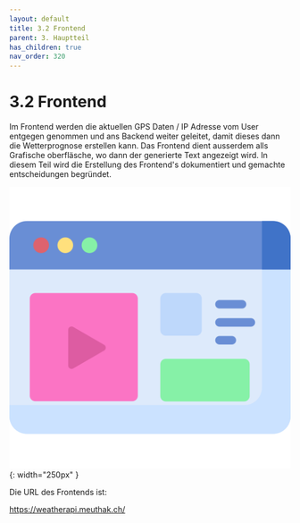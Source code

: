```yaml
---
layout: default
title: 3.2 Frontend
parent: 3. Hauptteil
has_children: true
nav_order: 320
---
```


# 3.2 Frontend

Im Frontend werden die aktuellen GPS Daten / IP Adresse vom User entgegen genommen und ans Backend weiter geleitet, damit dieses dann die Wetterprognose erstellen kann. Das Frontend dient ausserdem alls Grafische oberfläsche, wo dann der generierte Text angezeigt wird. In diesem Teil wird die Erstellung des Frontend's dokumentiert und gemachte entscheidungen begründet.

![Frontend](../ressources/icons/front-end.png){: width="250px" }

Die URL des Frontends ist:

<https://weatherapi.meuthak.ch/>
